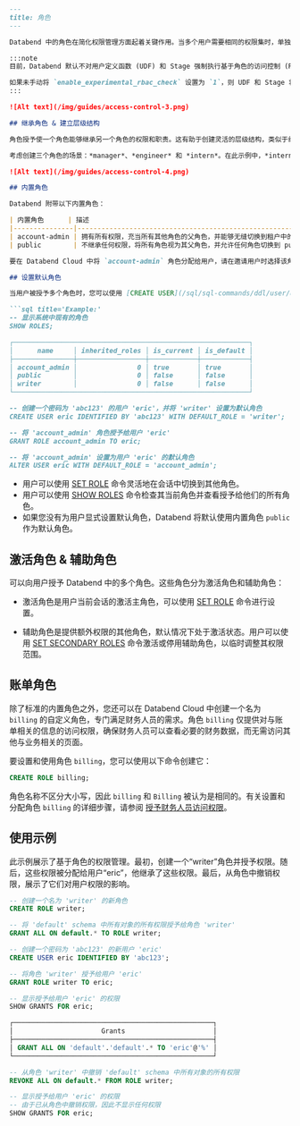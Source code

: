 ```md
---
title: 角色
---

Databend 中的角色在简化权限管理方面起着关键作用。当多个用户需要相同的权限集时，单独授予权限可能很麻烦。角色提供了一种解决方案，允许将一组权限分配给一个角色，然后可以轻松地将该角色分配给多个用户。

:::note
目前，Databend 默认不对用户定义函数 (UDF) 和 Stage 强制执行基于角色的访问控制 (RBAC) 检查。但是，如果您需要对这些对象执行 RBAC，您可以选择手动设置 `SET GLOBAL enable_experimental_rbac_check=1` 来全局启用它。

如果未手动将 `enable_experimental_rbac_check` 设置为 `1`，则 UDF 和 Stage 将在没有 RBAC 限制的情况下运行。换句话说，用户将可以无限制地执行 UDF 并访问 Stage 中的数据，而无需经过 RBAC 权限检查。
:::

![Alt text](/img/guides/access-control-3.png)

## 继承角色 & 建立层级结构

角色授予使一个角色能够继承另一个角色的权限和职责。这有助于创建灵活的层级结构，类似于组织结构，其中存在两个 [内置角色](#built-in-roles)：最高的是 `account-admin`，最低的是 `public`。

考虑创建三个角色的场景：*manager*、*engineer* 和 *intern*。在此示例中，*intern* 角色被授予给 *engineer* 角色。因此，*engineer* 不仅拥有自己的权限集，还继承了与 *intern* 角色相关的权限。进一步扩展此层级结构，如果将 *engineer* 角色授予给 *manager*，则 *manager* 现在获得 *engineer* 和 *intern* 角色的固有权限。

![Alt text](/img/guides/access-control-4.png)

## 内置角色

Databend 附带以下内置角色：

| 内置角色      | 描述                                                                                                                            |
|---------------|----------------------------------------------------------------------------------------------------------------------------------------|
| account-admin | 拥有所有权限，充当所有其他角色的父角色，并能够无缝切换到租户中的任何角色。                                                                                                |
| public        | 不继承任何权限，将所有角色视为其父角色，并允许任何角色切换到 public 角色。                                                                                                 |

要在 Databend Cloud 中将 `account-admin` 角色分配给用户，请在邀请用户时选择该角色。您也可以在用户加入后将该角色分配给用户。如果您使用的是 Databend Community Edition 或 Enterprise Edition，请首先在部署期间配置 `account-admin` 用户，然后根据需要将该角色分配给其他用户。有关配置管理员用户的更多信息，请参阅 [配置管理员用户](../../10-deploy/04-references/01-admin-users.md)。

## 设置默认角色

当用户被授予多个角色时，您可以使用 [CREATE USER](/sql/sql-commands/ddl/user/user-create-user) 或 [ALTER USER](/sql/sql-commands/ddl/user/user-alter-user) 命令为该用户设置默认角色。默认角色确定在会话开始时自动分配给用户的角色：

```sql title='Example:'
-- 显示系统中现有的角色
SHOW ROLES;

┌───────────────────────────────────────────────────────────┐
│      name     │ inherited_roles │ is_current │ is_default │
├───────────────┼─────────────────┼────────────┼────────────┤
│ account_admin │               0 │ true       │ true       │
│ public        │               0 │ false      │ false      │
│ writer        │               0 │ false      │ false      │
└───────────────────────────────────────────────────────────┘

-- 创建一个密码为 'abc123' 的用户 'eric'，并将 'writer' 设置为默认角色
CREATE USER eric IDENTIFIED BY 'abc123' WITH DEFAULT_ROLE = 'writer';

-- 将 'account_admin' 角色授予给用户 'eric'
GRANT ROLE account_admin TO eric;

-- 将 'account_admin' 设置为用户 'eric' 的默认角色
ALTER USER eric WITH DEFAULT_ROLE = 'account_admin';
```

- 用户可以使用 [SET ROLE](/sql/sql-commands/ddl/user/user-set-role) 命令灵活地在会话中切换到其他角色。
- 用户可以使用 [SHOW ROLES](/sql/sql-commands/ddl/user/user-show-roles) 命令检查其当前角色并查看授予给他们的所有角色。
- 如果您没有为用户显式设置默认角色，Databend 将默认使用内置角色 `public` 作为默认角色。

## 激活角色 & 辅助角色

可以向用户授予 Databend 中的多个角色。这些角色分为激活角色和辅助角色：

- 激活角色是用户当前会话的激活主角色，可以使用 [SET ROLE](/sql/sql-commands/ddl/user/user-set-role) 命令进行设置。

- 辅助角色是提供额外权限的其他角色，默认情况下处于激活状态。用户可以使用 [SET SECONDARY ROLES](/sql/sql-commands/ddl/user/user-set-2nd-roles) 命令激活或停用辅助角色，以临时调整其权限范围。

## 账单角色

除了标准的内置角色之外，您还可以在 Databend Cloud 中创建一个名为 `billing` 的自定义角色，专门满足财务人员的需求。角色 `billing` 仅提供对与账单相关的信息的访问权限，确保财务人员可以查看必要的财务数据，而无需访问其他与业务相关的页面。

要设置和使用角色 `billing`，您可以使用以下命令创建它：

```sql
CREATE ROLE billing;
```
角色名称不区分大小写，因此 `billing` 和 `Billing` 被认为是相同的。有关设置和分配角色 `billing` 的详细步骤，请参阅 [授予财务人员访问权限](/guides/cloud/manage/costs#granting-access-to-finance-personnel)。

## 使用示例

此示例展示了基于角色的权限管理。最初，创建一个“writer”角色并授予权限。随后，这些权限被分配给用户“eric”，他继承了这些权限。最后，从角色中撤销权限，展示了它们对用户权限的影响。

```sql title='Example:'
-- 创建一个名为 'writer' 的新角色
CREATE ROLE writer;

-- 将 'default' schema 中所有对象的所有权限授予给角色 'writer'
GRANT ALL ON default.* TO ROLE writer;

-- 创建一个密码为 'abc123' 的新用户 'eric'
CREATE USER eric IDENTIFIED BY 'abc123';

-- 将角色 'writer' 授予给用户 'eric'
GRANT ROLE writer TO eric;

-- 显示授予给用户 'eric' 的权限
SHOW GRANTS FOR eric;

┌──────────────────────────────────────────────────┐
│                      Grants                      │
├──────────────────────────────────────────────────┤
│ GRANT ALL ON 'default'.'default'.* TO 'eric'@'%' │
└──────────────────────────────────────────────────┘

-- 从角色 'writer' 中撤销 'default' schema 中所有对象的所有权限
REVOKE ALL ON default.* FROM ROLE writer;

-- 显示授予给用户 'eric' 的权限
-- 由于已从角色中撤销权限，因此不显示任何权限
SHOW GRANTS FOR eric;
```